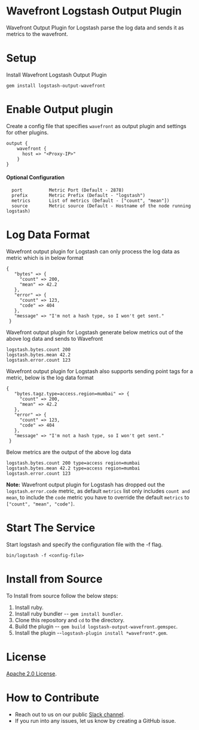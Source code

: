 # Wavefront Logstash Output Plugin
Wavefront Output Plugin for Logstash parse the log data and sends it as metrics to the wavefront.

# Setup
Install Wavefront Logstash Output Plugin
```
gem install logstash-output-wavefront
```
# Enable Output plugin
Create a config file that specifies `wavefront` as output plugin and settings for other plugins.
```
output {
    wavefront {
      host => "<Proxy-IP>"
    }
}
```
#### Optional Configuration
```
  port          Metric Port (Default - 2878)
  prefix        Metric Prefix (Default - "logstash")
  metrics       List of metrics (Default - ["count", "mean"])
  source        Metric source (Default - Hostname of the node running logstash)  
```

# Log Data Format
Wavefront output plugin for Logstash can only process the log data as metric which is in below format
```
{
   "bytes" => {
     "count" => 200,
     "mean" => 42.2
   },
   "error" => {
     "count" => 123,
     "code" => 404
   },
   "message" => "I'm not a hash type, so I won't get sent."
 }
```
Wavefront output plugin for Logstash generate below metrics out of the above log data and sends to Wavefront
```
logstash.bytes.count 200
logstash.bytes.mean 42.2
logstash.error.count 123
```
Wavefront output plugin for Logstash also supports sending point tags for a metric, below is the log data format
```
{
   "bytes.tagz.type=access.region=mumbai" => {
     "count" => 200,
     "mean" => 42.2
   },
   "error" => {
     "count" => 123,
     "code" => 404
   },
   "message" => "I'm not a hash type, so I won't get sent."
 }
```
Below metrics are the output of the above log data
```
logstash.bytes.count 200 type=access region=mumbai
logstash.bytes.mean 42.2 type=access region=mumbai
logstash.error.count 123
```

**Note:** Wavefront output plugin for Logstash has dropped out the `logstash.error.code` metric, as default `metrics` list only includes `count and mean`, to include the `code` metric you have to override the default `metrics` to `["count", "mean", "code"]`.

# Start The Service
Start logstash and specify the configuration file with the -f flag.
```
bin/logstash -f <config-file>
```

# Install from Source
To Install from source follow the below steps: 
   1. Install ruby.
   2. Install ruby bundler -- `gem install bundler`.
   3. Clone this repository and `cd` to the directory.
   4. Build the plugin -- `gem build logstash-output-wavefront.gemspec`.
   5. Install the plugin --`logstash-plugin install *wavefront*.gem`.

# License
[Apache 2.0 License](LICENSE).

# How to Contribute

* Reach out to us on our public [Slack channel](https://www.wavefront.com/join-public-slack).
* If you run into any issues, let us know by creating a GitHub issue.
